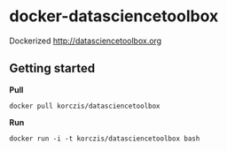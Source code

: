 # docker-datasciencetoolbox

Dockerized http://datasciencetoolbox.org

## Getting started

**Pull**

```
docker pull korczis/datasciencetoolbox
```

**Run**

```
docker run -i -t korczis/datasciencetoolbox bash
```
